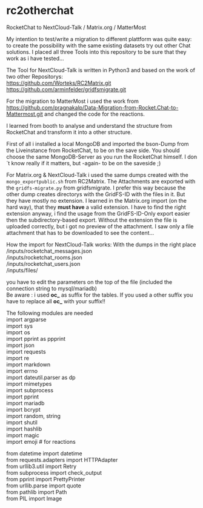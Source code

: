 # rc2otherchat
RocketChat to NextCloud-Talk / Matrix.org / MatterMost

My intention to test/write a migration to different plattform was quite easy: to create the possibility with the same existing datasets try out other Chat solutions.
I placed all three Tools into this repository to be sure that they work as i have tested... 

The Tool for NextCloud-Talk is written in Python3 and based on the work of two other Repositorys:  
https://github.com/Worteks/RC2Matrix.git  
https://github.com/arminfelder/gridfsmigrate.git  

For the migration to MatterMost i used the work from https://github.com/pragnakalp/Data-Migration-from-Rocket.Chat-to-Mattermost.git and changed the code for the reactions. 

I learned from booth to analyse and understand the structure from RocketChat and transform it into a other structure.

First of all i installed a local MongoDB and imported the bson-Dump from the Liveinstance from RocketChat, to be on the save side.
You should choose the same MongoDB-Server as you run the RocketChat himself. I don´t know really if it matters, but -again- to be on the saveside ;)

For Matrix.org & NextCloud-Talk i used the same dumps created with the `mongo_exportpublic.sh` from RC2Matrix.
The Attachments are exported with the `gridfs-migrate.py` from gridfsmigrate. 
I prefer this way because the other dump creates directorys with the GridFS-ID with the files in it. But they have mostly no extension. 
I learned in the Matrix.org import (on the hard way), that they **must have** a valid extension. I have to find the right extension anyway, i find the usage from the GridFS-ID-Only export easier then the subdirectory-based export. Without the extension the file is uploaded correctly, but i got no preview of the attachment. I saw only a file attachment that has to be downloaded to see the content...

How the import for NextCloud-Talk works:
With the dumps in the right place  
/inputs/rocketchat_messages.json  
/inputs/rocketchat_rooms.json  
/inputs/rocketchat_users.json  
/inputs/files/<exported files from gridfs>  

you have to edit the parameters on the top of the file (included the connection string to mysql/mariadb)  
Be aware : i used **oc_** as suffix for the tables. If you used a other suffix you have to replace all **oc_** with your suffix!!  

The following modules are needed  
import argparse  
import sys  
import os  
import pprint as ppprint  
import json  
import requests  
import re  
import markdown  
import errno  
import dateutil.parser as dp  
import mimetypes  
import subprocess  
import pprint  
import mariadb  
import bcrypt  
import random, string  
import shutil  
import hashlib  
import magic  
import emoji # for reactions  

from datetime import datetime  
from requests.adapters import HTTPAdapter  
from urllib3.util import Retry  
from subprocess import check_output  
from pprint import PrettyPrinter  
from urllib.parse import quote  
from pathlib import Path  
from PIL import Image  
